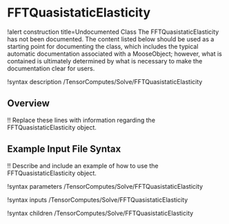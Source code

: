 # FFTQuasistaticElasticity

!alert construction title=Undocumented Class
The FFTQuasistaticElasticity has not been documented. The content listed below should be used as a starting point for
documenting the class, which includes the typical automatic documentation associated with a
MooseObject; however, what is contained is ultimately determined by what is necessary to make the
documentation clear for users.

!syntax description /TensorComputes/Solve/FFTQuasistaticElasticity

## Overview

!! Replace these lines with information regarding the FFTQuasistaticElasticity object.

## Example Input File Syntax

!! Describe and include an example of how to use the FFTQuasistaticElasticity object.

!syntax parameters /TensorComputes/Solve/FFTQuasistaticElasticity

!syntax inputs /TensorComputes/Solve/FFTQuasistaticElasticity

!syntax children /TensorComputes/Solve/FFTQuasistaticElasticity
